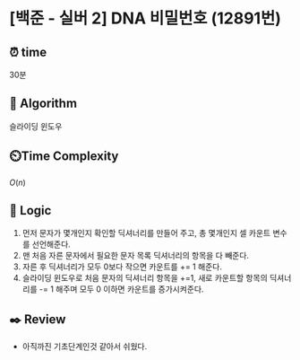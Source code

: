 # [백준 - 실버 2] DNA 비밀번호 (12891번)

## ⏰ **time**

30분

## :pushpin: **Algorithm**

슬라이딩 윈도우

## ⏲️**Time Complexity**

$O(n)$

## :round_pushpin: **Logic**

1. 먼저 문자가 몇개인지 확인할 딕셔너리를 만들어 주고, 총 몇개인지 셀 카운트 변수를 선언해준다.
2. 맨 처음 자른 문자에서 필요한 문자 목록 딕셔너리의 항목을 다 빼준다.
3. 자른 후 딕셔너리가 모두 0보다 작으면 카운트를 += 1 해준다.
4. 슬라이딩 윈도우로 처음 문자의 딕셔너리 항목을 +=1, 새로 카운트할 항목의 딕셔너리를 -= 1 해주며 모두 0 이하면 카운트를 증가시켜준다.

## :black_nib: **Review**

- 아직까진 기초단계인것 같아서 쉬웠다.
